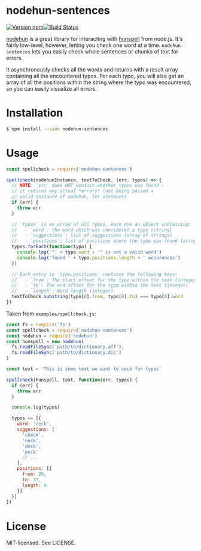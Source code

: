 # nodehun-sentences

[![Version npm](https://img.shields.io/npm/v/nodehun-sentences.svg?style=flat-square)](http://browsenpm.org/package/nodehun-sentences)[![Build Status](https://img.shields.io/travis/rexxars/nodehun-sentences/master.svg?style=flat-square)](https://travis-ci.org/rexxars/nodehun-sentences)

[nodehun](https://github.com/nathanjsweet/nodehun) is a great library for interacting with [hunspell](http://hunspell.sourceforge.net/) from node.js. It's fairly low-level, however, letting you check one word at a time. `nodehun-sentences` lets you easily check whole sentences or chunks of text for errors.

It asynchronously checks all the words and returns with a result array containing all the encountered typos. For each typo, you will also get an array of all the positions within the string where the typo was encountered, so you can easily visualize all errors.

# Installation

```bash
$ npm install --save nodehun-sentences
```

# Usage

```js
const spellcheck = require('nodehun-sentences')

spellcheck(nodehunInstance, textToCheck, (err, typos) => {
  // NOTE: `err` does NOT contain whether typos was found -
  // it returns any actual *errors* (not being passed a
  // valid instance of nodehun, for instance)
  if (err) {
    throw err
  }

  // `typos` is an array of all typos, each one an object containing:
  //   - `word`: the word which was concidered a typo (string)
  //   - `suggestions`: list of suggestions (array of strings)
  //   - `positions`: list of positions where the typo was found (array of objects)
  typos.forEach(function(typo) {
    console.log('"' + typo.word + '" is not a valid word')
    console.log('found ' + typo.positions.length + ' occurences')
  })

  // Each entry in `typo.positions` contains the following keys:
  //   - `from`: The start offset for the typo within the text (integer)
  //   - `to`: The end offset for the typo within the text (integer)
  //   - `length`: Word length (integer)
  textToCheck.substring(typo[0].from, typo[0].to) === typo[0].word
})
```

Taken from `examples/spellcheck.js`:

```js
const fs = require('fs')
const spellcheck = require('nodehun-sentences')
const nodehun = require('nodehun')
const hunspell = new nodehun(
  fs.readFileSync('path/to/dictionary.aff'),
  fs.readFileSync('path/to/dictionary.dic')
)

const text = 'This is some text we want to ceck for typos'

spellcheck(hunspell, text, function(err, typos) {
  if (err) {
    throw err
  }

  console.log(typos)

  typos == [{
    word: 'ceck',
    suggestions: [
      'check',
      'neck',
      'deck',
      'peck'
      // ...
    ],
    positions: [{
      from: 29,
      to: 33,
      length: 4
    }]
  }]
})

```

# License

MIT-licensed. See LICENSE.
